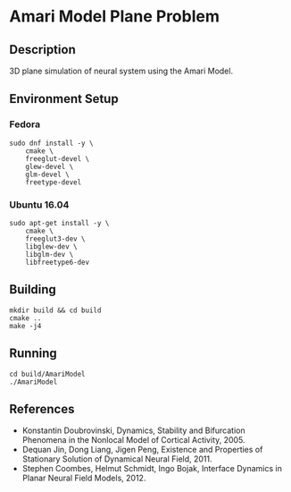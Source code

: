 # Amari Model Plane Problem

## Description

3D plane simulation of neural system using the Amari Model.

## Environment Setup

### Fedora

```
sudo dnf install -y \
    cmake \
    freeglut-devel \
    glew-devel \
    glm-devel \
    freetype-devel
```

### Ubuntu 16.04

```
sudo apt-get install -y \
    cmake \
    freeglut3-dev \
    libglew-dev \
    libglm-dev \
    libfreetype6-dev
```

## Building

```
mkdir build && cd build
cmake ..
make -j4
```

## Running

```
cd build/AmariModel
./AmariModel
```

## References

* Konstantin Doubrovinski, Dynamics, Stability and Bifurcation Phenomena in the Nonlocal Model of Cortical Activity, 2005.
* Dequan Jin, Dong Liang, Jigen Peng, Existence and Properties of Stationary Solution of Dynamical Neural Field, 2011.
* Stephen Coombes, Helmut Schmidt, Ingo Bojak, Interface Dynamics in Planar Neural Field Models, 2012.


